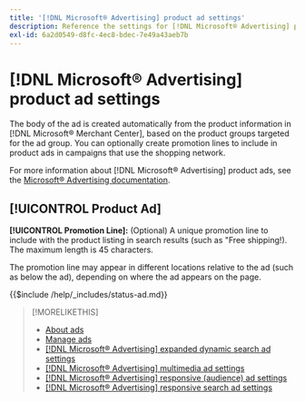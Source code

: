 ```yaml
---
title: '[!DNL Microsoft® Advertising] product ad settings'
description: Reference the settings for [!DNL Microsoft® Advertising] product ads.
exl-id: 6a2d0549-d8fc-4ec8-bdec-7e49a43aeb7b
---
```

# [!DNL Microsoft® Advertising] product ad settings

The body of the ad is created automatically from the product information in [!DNL Microsoft® Merchant Center], based on the product groups targeted for the ad group. You can optionally create promotion lines to include in product ads in campaigns that use the shopping network.

For more information about [!DNL Microsoft® Advertising] product ads, see the [Microsoft® Advertising documentation](https://help.ads.microsoft.com/#apex/3/en/51082).

## [!UICONTROL Product Ad]

**[!UICONTROL Promotion Line]:** (Optional) A unique promotion line to include with the product listing in search results (such as "Free shipping!). The maximum length is 45 characters.

The promotion line may appear in different locations relative to the ad (such as below the ad), depending on where the ad appears on the page.

<!-- **[!UICONTROL Status]:** -->

{{$include /help/_includes/status-ad.md}}

>[!MORELIKETHIS]
>
>* [About ads](ad-about.md)
>* [Manage ads](ad-manage.md)
>* [[!DNL Microsoft® Advertising] expanded dynamic search ad settings](ad-settings-microsoft-dsa.md)
>* [[!DNL Microsoft® Advertising] multimedia ad settings](ad-settings-microsoft-multimedia.md)
>* [[!DNL Microsoft® Advertising] responsive (audience) ad settings](ad-settings-microsoft-responsive.md)
>* [[!DNL Microsoft® Advertising] responsive search ad settings](ad-settings-microsoft-rsa.md)
